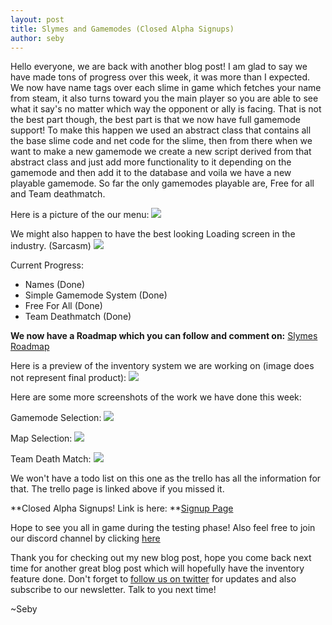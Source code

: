 ```yaml
---
layout: post
title: Slymes and Gamemodes (Closed Alpha Signups)
author: seby
---
```


Hello everyone, we are back with another blog post! I am glad to say we have made tons of progress over this week, it was more than I expected. We now have name tags over each slime in game which
fetches your name from steam, it also turns toward you the main player so you are able to see what it say's no matter which way the opponent or ally is facing. That is not the best part though, the best part
is that we now have full gamemode support! To make this happen we used an abstract class that contains all the base slime code and net code for the slime, then from there when we want to make a new gamemode
we create a new script derived from that abstract class and just add more functionality to it depending on the gamemode and then add it to the database and voila we have a new playable gamemode. So far the only gamemodes playable are,
Free for all and Team deathmatch.

Here is a picture of the our menu:
![](http://i.imgur.com/tnnRRd0.png)

We might also happen to have the best looking Loading screen in the industry. (Sarcasm)
![](http://i.imgur.com/iDocJnm.png)

Current Progress:

- Names (Done)
- Simple Gamemode System (Done)
- Free For All (Done)
- Team Deathmatch (Done)

**We now have a Roadmap which you can follow and comment on:** [Slymes Roadmap](https://trello.com/b/tRqOivtf)

Here is a preview of the inventory system we are working on (image does not represent final product): ![](http://i.imgur.com/TUbTaej.png)

Here are some more screenshots of the work we have done this week:

Gamemode Selection:
![](http://i.imgur.com/ZxPtIzC.png)

Map Selection:
![](http://i.imgur.com/lRAUpg6.png)

Team Death Match:
![](http://i.imgur.com/XrYjbG3.png)

We won't have a todo list on this one as the trello has all the information for that. The trello page is linked above if you missed it.

**Closed Alpha Signups! Link is here: **[Signup Page](https://docs.google.com/forms/d/108JR35fC6kBdTCuSGkGBAgGMEHSf2YXsV6nR_o8mGmo/viewform?c=0&w=1)

Hope to see you all in game during the testing phase! Also feel free to join our discord channel by clicking [here](https://discord.gg/infuriate-nova-bikanel)

Thank you for checking out my new blog post, hope you come back next time for another great blog post which will hopefully have the inventory feature done. Don't forget to [follow us on twitter](http://twitter.com/WolfTechGames) for updates and also subscribe to our newsletter. Talk to you next time!

~Seby
